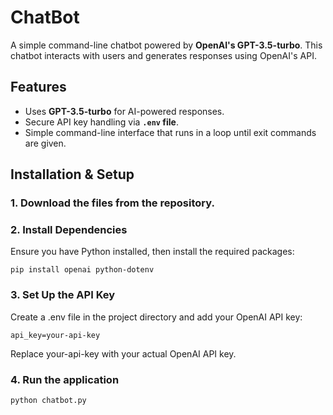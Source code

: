 # ChatBot

A simple command-line chatbot powered by **OpenAI's GPT-3.5-turbo**. This chatbot interacts with users and generates responses using OpenAI's API.  

## Features  
- Uses **GPT-3.5-turbo** for AI-powered responses.  
- Secure API key handling via **`.env` file**.  
- Simple command-line interface that runs in a loop until exit commands are given.  

## Installation & Setup  

### 1. Download the files from the repository.
### 2. Install Dependencies
Ensure you have Python installed, then install the required packages:
```
pip install openai python-dotenv
```

### 3. Set Up the API Key
Create a .env file in the project directory and add your OpenAI API key:
```
api_key=your-api-key
````
Replace your-api-key with your actual OpenAI API key.

### 4. Run the application
 ```
python chatbot.py
 ```

